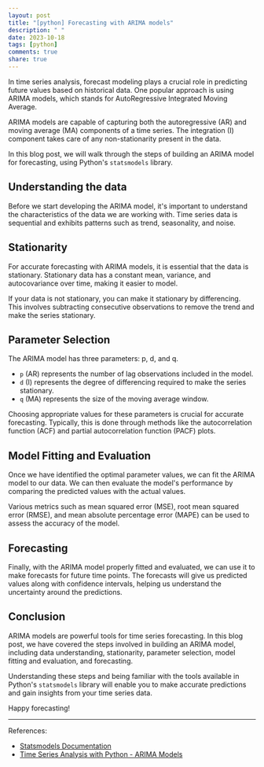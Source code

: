 ```yaml
---
layout: post
title: "[python] Forecasting with ARIMA models"
description: " "
date: 2023-10-18
tags: [python]
comments: true
share: true
---
```


In time series analysis, forecast modeling plays a crucial role in predicting future values based on historical data. One popular approach is using ARIMA models, which stands for AutoRegressive Integrated Moving Average.

ARIMA models are capable of capturing both the autoregressive (AR) and moving average (MA) components of a time series. The integration (I) component takes care of any non-stationarity present in the data.

In this blog post, we will walk through the steps of building an ARIMA model for forecasting, using Python's `statsmodels` library.

## Understanding the data

Before we start developing the ARIMA model, it's important to understand the characteristics of the data we are working with. Time series data is sequential and exhibits patterns such as trend, seasonality, and noise.

## Stationarity

For accurate forecasting with ARIMA models, it is essential that the data is stationary. Stationary data has a constant mean, variance, and autocovariance over time, making it easier to model.

If your data is not stationary, you can make it stationary by differencing. This involves subtracting consecutive observations to remove the trend and make the series stationary.

## Parameter Selection

The ARIMA model has three parameters: p, d, and q.

- `p` (AR) represents the number of lag observations included in the model.
- `d` (I) represents the degree of differencing required to make the series stationary.
- `q` (MA) represents the size of the moving average window.

Choosing appropriate values for these parameters is crucial for accurate forecasting. Typically, this is done through methods like the autocorrelation function (ACF) and partial autocorrelation function (PACF) plots.

## Model Fitting and Evaluation

Once we have identified the optimal parameter values, we can fit the ARIMA model to our data. We can then evaluate the model's performance by comparing the predicted values with the actual values.

Various metrics such as mean squared error (MSE), root mean squared error (RMSE), and mean absolute percentage error (MAPE) can be used to assess the accuracy of the model.

## Forecasting

Finally, with the ARIMA model properly fitted and evaluated, we can use it to make forecasts for future time points. The forecasts will give us predicted values along with confidence intervals, helping us understand the uncertainty around the predictions.

## Conclusion

ARIMA models are powerful tools for time series forecasting. In this blog post, we have covered the steps involved in building an ARIMA model, including data understanding, stationarity, parameter selection, model fitting and evaluation, and forecasting.

Understanding these steps and being familiar with the tools available in Python's `statsmodels` library will enable you to make accurate predictions and gain insights from your time series data.

Happy forecasting!

---

References:
- [Statsmodels Documentation](https://www.statsmodels.org/stable/index.html)
- [Time Series Analysis with Python - ARIMA Models](https://www.machinelearningplus.com/time-series/arima-model-time-series-forecasting-python/)
